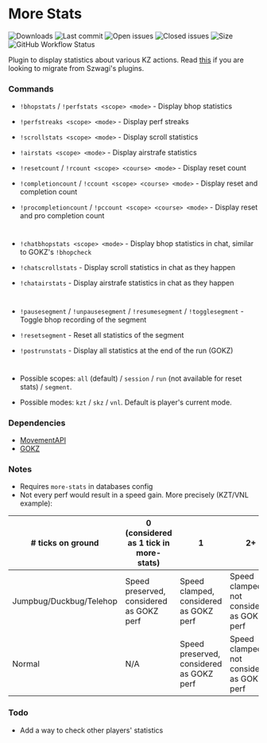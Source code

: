 # More Stats

![Downloads](https://img.shields.io/github/downloads/zer0k-z/more-stats/total?style=flat-square) ![Last commit](https://img.shields.io/github/last-commit/zer0k-z/more-stats?style=flat-square) ![Open issues](https://img.shields.io/github/issues/zer0k-z/more-stats?style=flat-square) ![Closed issues](https://img.shields.io/github/issues-closed/zer0k-z/more-stats?style=flat-square) ![Size](https://img.shields.io/github/repo-size/zer0k-z/more-stats?style=flat-square) ![GitHub Workflow Status](https://img.shields.io/github/workflow/status/zer0k-z/more-stats/Compile%20with%20SourceMod?style=flat-square)

Plugin to display statistics about various KZ actions. Read [this](https://github.com/Szwagi/more-stats/blob/main/README.md) if you are looking to migrate from Szwagi's plugins.

### Commands
- `!bhopstats` / `!perfstats <scope> <mode>` - Display bhop statistics

- `!perfstreaks <scope> <mode>` - Display perf streaks

- `!scrollstats <scope> <mode>` - Display scroll statistics

- `!airstats <scope> <mode>` - Display airstrafe statistics

- `!resetcount` / `!rcount <scope> <course> <mode>` - Display reset count

- `!completioncount` / `!ccount <scope> <course> <mode>` - Display reset and completion count

- `!procompletioncount` / `!pccount <scope> <course> <mode>` - Display reset and pro completion count

#

- `!chatbhopstats <scope> <mode>` - Display bhop statistics in chat, similar to GOKZ's `!bhopcheck`

- `!chatscrollstats` - Display scroll statistics in chat as they happen 

- `!chatairstats` - Display airstrafe statistics in chat as they happen

#
- `!pausesegment` / `!unpausesegment` / `!resumesegment` / `!togglesegment` - Toggle bhop recording of the segment

- `!resetsegment` - Reset all statistics of the segment

- `!postrunstats` - Display all statistics at the end of the run (GOKZ)
#
- Possible scopes: ``all`` (default) / ``session`` / ``run`` (not available for reset stats) / ``segment``.

- Possible modes: ``kzt`` / ``skz`` / ``vnl``. Default is player's current mode.

### Dependencies
- [MovementAPI](https://github.com/danzayau/MovementAPI)
- [GOKZ](https://bitbucket.org/kztimerglobalteam/gokz/)

### Notes
- Requires `more-stats` in databases config
- Not every perf would result in a speed gain. More precisely (KZT/VNL example):

| # ticks on ground       | 0 (considered as 1 tick in more-stats)       | 1                                        | 2+                                         |
|-------------------------|----------------------------------------------|------------------------------------------|--------------------------------------------|
| Jumpbug/Duckbug/Telehop | Speed preserved, considered as GOKZ perf     | Speed clamped, considered as GOKZ perf   | Speed clamped, not considered as GOKZ perf |
| Normal                  | N/A                                          | Speed preserved, considered as GOKZ perf | Speed clamped, not considered as GOKZ perf |

### Todo
- Add a way to check other players' statistics
